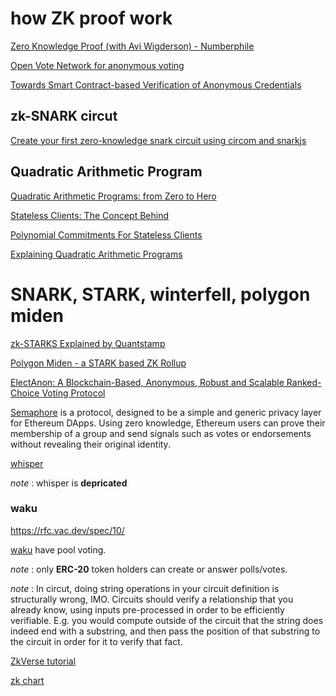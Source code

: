 # how ZK proof work

[Zero Knowledge Proof (with Avi Wigderson) - Numberphile](https://www.youtube.com/watch?v=5ovdoxnfFVc)

[Open Vote Network for anonymous voting](https://github.com/stonecoldpat/anonymousvoting)

[Towards Smart Contract-based Verification of Anonymous Credentials](https://eprint.iacr.org/2022/492.pdf)

## zk-SNARK circut

[Create your first zero-knowledge snark circuit using circom and snarkjs](https://blog.iden3.io/first-zk-proof.html)

## Quadratic Arithmetic Program

[Quadratic Arithmetic Programs: from Zero to Hero](https://medium.com/@VitalikButerin/quadratic-arithmetic-programs-from-zero-to-hero-f6d558cea649)

[Stateless Clients: The Concept Behind](https://xord.com/research/stateless-clients-the-concept-behind/)

[Polynomial Commitments For Stateless Clients](https://xord.com/research/polynomial-commitments-for-stateless-clients/)

[Explaining Quadratic Arithmetic Programs](https://xord.com/research/explaining-quadratic-arithmetic-programs/)

# SNARK, STARK, winterfell, polygon miden

[zk-STARKS Explained by Quantstamp](https://www.youtube.com/watch?v=kk1Oo42TVQk)

[Polygon Miden - a STARK based ZK Rollup](https://www.youtube.com/watch?v=pLu7XeEN-f4)

[ElectAnon: A Blockchain-Based, Anonymous, Robust and
Scalable Ranked-Choice Voting Protocol
](https://arxiv.org/pdf/2204.00057.pdf)

[Semaphore](https://github.com/semaphore-protocol/semaphore) is a protocol, designed to be a simple and generic privacy layer for Ethereum DApps. Using zero knowledge, Ethereum users can prove their membership of a group and send signals such as votes or endorsements without revealing their original identity.

[whisper](https://eth.wiki/concepts/whisper/whisper-overview)

_note_ : whisper is **depricated**

### waku

https://rfc.vac.dev/spec/10/

[waku](https://docs.wakuconnect.dev/docs/guides/vote_poll_sdk/) have pool voting.

_note_ : only **ERC-20** token holders can create or answer polls/votes.

_note_ : In circut, doing string operations in your circuit definition is structurally wrong, IMO. Circuits should verify a relationship that you already know, using inputs pre-processed in order to be efficiently verifiable.
E.g. you would compute outside of the circuit that the string does indeed end with a substring, and then pass the position of that substring to the circuit in order for it to verify that fact.

[ZkVerse tutorial](https://github.com/enricobottazzi/ZKverse)

[zk chart](https://raw.githubusercontent.com/enricobottazzi/ZKverse/master/screenshots/screenshot12.jpg)
